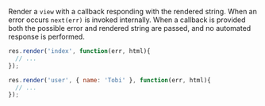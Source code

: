 Render a `view` with a callback responding with the rendered string. When an error occurs `next(err)` is invoked internally. When a callback is provided both the possible error and rendered string are passed, and no automated response is performed.

```js
res.render('index', function(err, html){
  // ...
});

res.render('user', { name: 'Tobi' }, function(err, html){
  // ...
});
```

